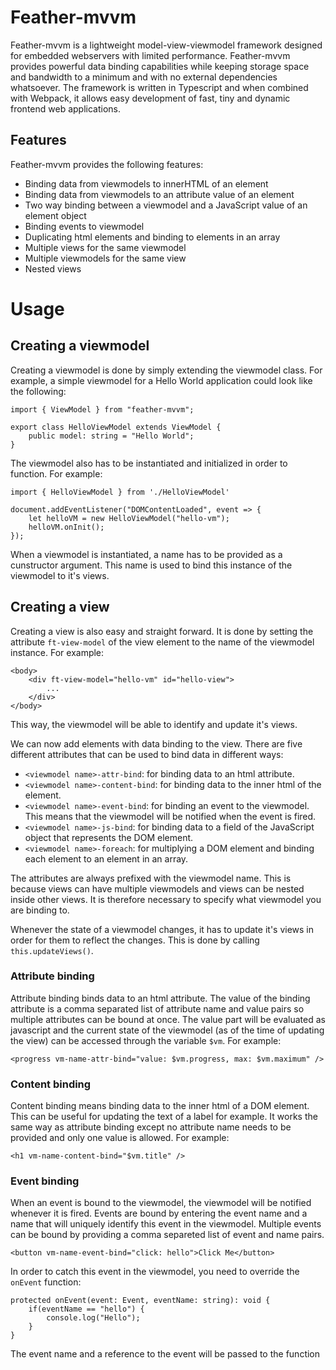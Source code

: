 # Feather-mvvm

Feather-mvvm is a lightweight model-view-viewmodel framework designed for embedded webservers with limited performance. Feather-mvvm provides powerful data binding capabilities while keeping storage space and bandwidth to a minimum and with no external dependencies whatsoever. The framework is written in Typescript and when combined with Webpack, it allows easy development of fast, tiny and dynamic frontend web applications.

## Features

Feather-mvvm provides the following features:

 - Binding data from viewmodels to innerHTML of an element
 - Binding data from viewmodels to an attribute value of an element
 - Two way binding between a viewmodel and a JavaScript value of an element object
 - Binding events to viewmodel
 - Duplicating html elements and binding to elements in an array
 - Multiple views for the same viewmodel
 - Multiple viewmodels for the same view
 - Nested views

# Usage

## Creating a viewmodel

Creating a viewmodel is done by simply extending the viewmodel class. For example, a simple viewmodel for a Hello World application could look like the following:

    import { ViewModel } from "feather-mvvm";

    export class HelloViewModel extends ViewModel {
        public model: string = "Hello World";
    }

The viewmodel also has to be instantiated and initialized in order to function. For example:

    import { HelloViewModel } from './HelloViewModel'

    document.addEventListener("DOMContentLoaded", event => {
        let helloVM = new HelloViewModel("hello-vm");
        helloVM.onInit();
    });

When a viewmodel is instantiated, a name has to be provided as a cunstructor argument. This name is used to bind this instance of the viewmodel to it's views.

## Creating a view

Creating a view is also easy and straight forward. It is done by setting the attribute `ft-view-model` of the view element to the name of the viewmodel instance. For example:

    <body>
        <div ft-view-model="hello-vm" id="hello-view">
            ...
        </div>
    </body>

This way, the viewmodel will be able to identify and update it's views.

We can now add elements with data binding to the view. There are five different attributes that can be used to bind data in different ways:

 - `<viewmodel name>-attr-bind`: for binding data to an html attribute.
 - `<viewmodel name>-content-bind`: for binding data to the inner html of the element.
 - `<viewmodel name>-event-bind`: for binding an event to the viewmodel. This means that the viewmodel will be notified when the event is fired.
 - `<viewmodel name>-js-bind`: for binding data to a field of the JavaScript object that represents the DOM element.
 - `<viewmodel name>-foreach`: for multiplying a DOM element and binding each element to an element in an array.

The attributes are always prefixed with the viewmodel name. This is because views can have multiple viewmodels and views can be nested inside other views. It is therefore necessary to specify what viewmodel you are binding to.

Whenever the state of a viewmodel changes, it has to update it's views in order for them to reflect the changes. This is done by calling `this.updateViews()`.

### Attribute binding

Attribute binding binds data to an html attribute. The value of the binding attribute is a comma separated list of attribute name and value pairs so multiple attributes can be bound at once. The value part will be evaluated as javascript and the current state of the viewmodel (as of the time of updating the view) can be accessed through the variable `$vm`. For example:

    <progress vm-name-attr-bind="value: $vm.progress, max: $vm.maximum" />

### Content binding

Content binding means binding data to the inner html of a DOM element. This can be useful for updating the text of a label for example. It works the same way as attribute binding except no attribute name needs to be provided and only one value is allowed. For example:

    <h1 vm-name-content-bind="$vm.title" />

### Event binding

When an event is bound to the viewmodel, the viewmodel will be notified whenever it is fired. Events are bound by entering the event name and a name that will uniquely identify this event in the viewmodel. Multiple events can be bound by providing a comma separeted list of event and name pairs.

    <button vm-name-event-bind="click: hello">Click Me</button>

In order to catch this event in the viewmodel, you need to override the `onEvent` function:

    protected onEvent(event: Event, eventName: string): void {
        if(eventName == "hello") {
            console.log("Hello");
        }
    }

The event name and a reference to the event will be passed to the function

